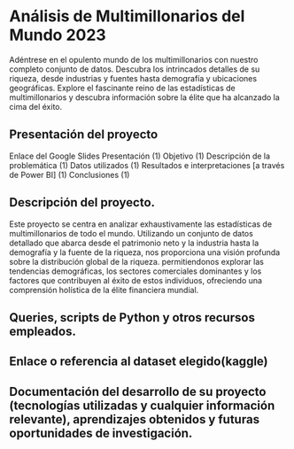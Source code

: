 # Análisis de Multimillonarios del Mundo 2023
Adéntrese en el opulento mundo de los multimillonarios con nuestro completo conjunto de datos. Descubra los intrincados detalles de su riqueza, desde industrias y fuentes hasta demografía y ubicaciones geográficas. Explore el fascinante reino de las estadísticas de multimillonarios y descubra información sobre la élite que ha alcanzado la cima del éxito.
## Presentación del proyecto 
Enlace del Google Slides
Presentación (1)
Objetivo (1)
Descripción de la problemática (1)
Datos utilizados (1)
Resultados e interpretaciones [a través de Power BI] (1)
Conclusiones (1)
## Descripción del proyecto.
Este proyecto se centra en analizar exhaustivamente las estadísticas de multimillonarios de todo el mundo. Utilizando un conjunto de datos detallado que abarca desde el patrimonio neto y la industria hasta la demografía y la fuente de la riqueza, nos proporciona una visión profunda sobre la distribución global de la riqueza. permitiendonos explorar las tendencias demográficas, los sectores comerciales dominantes y los factores que contribuyen al éxito de estos individuos, ofreciendo una comprensión holística de la élite financiera mundial.
## Queries, scripts de Python y otros recursos empleados.
## Enlace o referencia al dataset elegido(kaggle)
## Documentación del desarrollo de su proyecto (tecnologías utilizadas y cualquier información relevante), aprendizajes obtenidos y futuras oportunidades de investigación.

